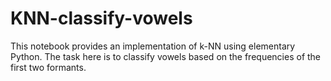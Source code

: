 # KNN-classify-vowels

This notebook provides an implementation of k-NN using elementary Python. The task here is to classify vowels based on the frequencies of the first two formants. 

